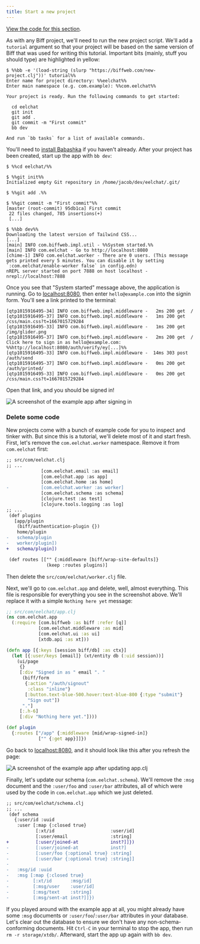 ```yaml
---
title: Start a new project
---
```


[View the code for this section](https://github.com/jacobobryant/eelchat/commit/1110f0764b81ecfe1b088ee9d286c985d14b349b).

As with any Biff project, we'll need to run the new project script. We'll add a
`tutorial` argument so that your project will be based on the same version of
Biff that was used for writing this tutorial. Important bits (mainly, stuff you
should type) are highlighted in yellow:

```plain
$ %%bb -e '(load-string (slurp "https://biffweb.com/new-project.clj"))' tutorial%%
Enter name for project directory: %%eelchat%%
Enter main namespace (e.g. com.example): %%com.eelchat%%

Your project is ready. Run the following commands to get started:

  cd eelchat
  git init
  git add .
  git commit -m "First commit"
  bb dev

And run `bb tasks` for a list of available commands.
```

You'll need to
[install Babashka](https://github.com/babashka/babashka#installation) if you
haven't already. After your project has been created, start up the app with
`bb dev`:

```plain
$ %%cd eelchat/%%

$ %%git init%%
Initialized empty Git repository in /home/jacob/dev/eelchat/.git/

$ %%git add .%%

$ %%git commit -m "First commit"%%
[master (root-commit) 95db1ca] First commit
 22 files changed, 785 insertions(+)
 [...]

$ %%bb dev%%
Downloading the latest version of Tailwind CSS...
[...]
[main] INFO com.biffweb.impl.util - %%System started.%%
[main] INFO com.eelchat - Go to http://localhost:8080
[chime-1] INFO com.eelchat.worker - There are 0 users. (This message gets printed every 5 minutes. You can disable it by setting `:com.eelchat/enable-worker false` in config.edn)
nREPL server started on port 7888 on host localhost - nrepl://localhost:7888
```

Once you see that "System started" message above, the application is running.
Go to [localhost:8080](http://localhost:8080), then enter `hello@example.com`
into the signin form. You'll see a link printed to the terminal:

```plain
[qtp1015916495-34] INFO com.biffweb.impl.middleware -   2ms 200 get  /
[qtp1015916495-37] INFO com.biffweb.impl.middleware -   1ms 200 get  /css/main.css?t=1667015729284
[qtp1015916495-33] INFO com.biffweb.impl.middleware -   1ms 200 get  /img/glider.png
[qtp1015916495-37] INFO com.biffweb.impl.middleware -   2ms 200 get  /
Click here to sign in as hello@example.com: %%http://localhost:8080/auth/verify/ey[...]%%
[qtp1015916495-33] INFO com.biffweb.impl.middleware -  14ms 303 post /auth/send
[qtp1015916495-37] INFO com.biffweb.impl.middleware -   0ms 200 get  /auth/printed/
[qtp1015916495-33] INFO com.biffweb.impl.middleware -   0ms 200 get  /css/main.css?t=1667015729284
```

Open that link, and you should be signed in!

![A screenshot of the example app after signing in](/img/tutorial/signed-in.png)

### Delete some code

New projects come with a bunch of example code for you to inspect and tinker
with. But since this is a tutorial, we'll delete most of it and start fresh. First,
let's remove the `com.eelchat.worker` namespace. Remove it from `com.eelchat` first:

```diff
;; src/com/eelchat.clj
;; ...
             [com.eelchat.email :as email]
             [com.eelchat.app :as app]
             [com.eelchat.home :as home]
-            [com.eelchat.worker :as worker]
             [com.eelchat.schema :as schema]
             [clojure.test :as test]
             [clojure.tools.logging :as log]
;; ...
 (def plugins
   [app/plugin
    (biff/authentication-plugin {})
    home/plugin
-   schema/plugin
-   worker/plugin])
+   schema/plugin])

 (def routes [["" {:middleware [biff/wrap-site-defaults]}
               (keep :routes plugins)]
```

Then delete the `src/com/eelchat/worker.clj` file.

Next, we'll go to `com.eelchat.app` and delete, well, almost everything.
This file is responsible for everything you see in the screenshot above. We'll replace it
with a simple `Nothing here yet` message:

```clojure
;; src/com/eelchat/app.clj
(ns com.eelchat.app
  (:require [com.biffweb :as biff :refer [q]]
            [com.eelchat.middleware :as mid]
            [com.eelchat.ui :as ui]
            [xtdb.api :as xt]))

(defn app [{:keys [session biff/db] :as ctx}]
  (let [{:user/keys [email]} (xt/entity db (:uid session))]
    (ui/page
     {}
     [:div "Signed in as " email ". "
      (biff/form
       {:action "/auth/signout"
        :class "inline"}
       [:button.text-blue-500.hover:text-blue-800 {:type "submit"}
        "Sign out"])
      "."]
     [:.h-6]
     [:div "Nothing here yet."])))

(def plugin
  {:routes ["/app" {:middleware [mid/wrap-signed-in]}
            ["" {:get app}]]})
```

Go back to [localhost:8080](http://localhost:8080), and it should look like
this after you refresh the page:

![A screenshot of the example app after updating app.clj](/img/tutorial/nothing-here-yet.png)

Finally, let's update our schema (`com.eelchat.schema`). We'll remove the
`:msg` document and the `:user/foo` and `:user/bar` attributes, all of which
were used by the code in `com.eelchat.app` which we just deleted.

```diff
;; src/com/eelchat/schema.clj
;; ...
 (def schema
   {:user/id :uuid
    :user [:map {:closed true}
           [:xt/id                     :user/id]
           [:user/email                :string]
+          [:user/joined-at            inst?]]})
-          [:user/joined-at            inst?]
-          [:user/foo {:optional true} :string]
-          [:user/bar {:optional true} :string]]
-
-   :msg/id :uuid
-   :msg [:map {:closed true}
-         [:xt/id       :msg/id]
-         [:msg/user    :user/id]
-         [:msg/text    :string]
-         [:msg/sent-at inst?]]})
```

If you played around with the example app at all, you might already have some
`:msg` documents or `:user/foo`/`:user/bar` attributes in your database. Let's
clear out the database to ensure we don't have any non-schema-conforming
documents. Hit `Ctrl-C` in your terminal to stop the app, then run
`rm -r storage/xtdb/`. Afterward, start the app up again with `bb dev`.
